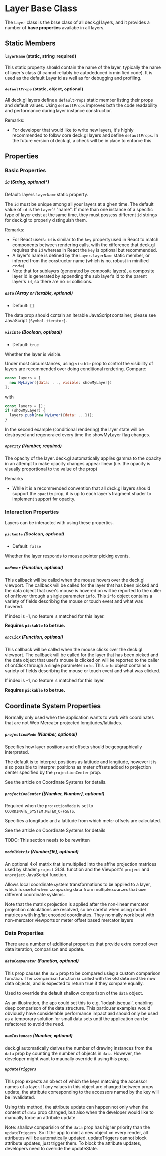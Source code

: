 # Layer Base Class

The `Layer` class is the base class of all deck.gl layers, and it provides
a number of **base properties** availabe in all layers.

## Static Members

#### `layerName` (static, string, required)

This static property should contain the name of the layer,
typically the name of layer's class (it cannot reliably be autodeduced in
minified code). It is used as the default Layer id as well as for debugging
and profiling.

#### `defaultProps` (static, object, optional)

All deck.gl layers define a `defaultProps` static member listing their props and
default values. Using `defaultProps` improves both the code readability and
performance during layer instance construction.

Remarks:
* For developer that would like to write new layers, it's highly recommended
to follow core deck.gl layers and define `defaultProps`. In the future version
of deck.gl, a check will be in place to enforce this

## Properties

### Basic Properties

##### `id` (String, optional*)

Default: layers `layerName` static property.

The `id` must be unique among all your layers at a given time.
The default value of `id` is the `Layer`'s "name". If more than one instance of
a specific type of layer exist at the same time, they must possess different
`id` strings for deck.gl to properly distinguish them.

Remarks:
* For React users: `id` is similar to the `key` property used in React to match
  components between rendering calls, with the difference that deck.gl requires
  the `id` whereas in React the `key` is optional but recommended.
* A layer's name is defined by the `Layer.layerName` static member, or inferred
  from the constructor name (which is not robust in minified code).
* Note that for sublayers (generated by composite layers), a composite layer id
  is generated by appending the sub layer's id to the parent layer's
  `id`, so there are no `id` collisions.

##### `data` (Array or Iterable, optional)

- Default: `[]`

The data prop should contain an iterable JavaScript container,
please see JavaScript `[Symbol.iterator]`.

##### `visible` (Boolean, optional)

- Default: `true`

Whether the layer is visible.

Under most circumstances, using `visible` prop to control the visibility
of layers are recommended over doing conditional rendering. Compare:
```js
const layers = [
  new MyLayer({data: ..., visible: showMyLayer})
];
```
with
```js
const layers = [];
if (showMyLayer) {
  layers.push(new MyLayer({data: ...}));
}
```
In the second example (conditional rendering) the layer state will
be destroyed and regenerated every time the showMyLayer flag changes.

##### `opacity` (Number, required)

The opacity of the layer. deck.gl automatically applies gamma to the opacity
in an attempt to make opacity changes appear linear (i.e. the opacity is
visually proportional to the value of the prop)

Remarks
* While it is a recommended convention that all deck.gl layers should
  support the `opacity` prop, it is up to each layer's fragment shader
  to implement support for opacity.

### Interaction Properties

Layers can be interacted with using these properties.

##### `pickable` (Boolean, optional)

- Default: `false`

Whether the layer responds to mouse pointer picking events.

##### `onHover` (Function, optional)

This callback will be called when the mouse hovers over the deck.gl
viewport. The callback will be called for the layer that has
been picked and the data object that user's mouse is hovered on will be
reported to the caller of onHover through a single parameter `info`.
This `info` object contains a variety of fields describing the mouse or touch
event and what was hovered.

If index is -1, no feature is matched for this layer.

**Requires `pickable` to be true.**

##### `onClick` (Function, optional)

This callback will be called when the mouse clicks over the deck.gl
viewport. The callback will be called for the layer that has
been picked and the data object that user's mouse is clicked on will be
reported to the caller of onClick through a single parameter `info`.
This `info` object contains a variety of fields describing the mouse or touch
event and what was clicked.

If index is -1, no feature is matched for this layer.

**Requires `pickable` to be true.**

## Coordinate System Properties

Normally only used when the application wants to work with coordinates
that are not Web Mercator projected longitudes/latitudes.

##### `projectionMode` (Number, optional)

Specifies how layer positions and offsets should be geographically interpreted.

The default is to interpret positions as latitude and longitude, however it
is also possible to interpret positions as meter offsets added to projection
center specified by the `projectionCenter` prop.

See the article on Coordinate Systems for details.

##### `projectionCenter` ([Number, Number], optional)

Required when the `projectionMode` is set to `COORDINATE_SYSTEM.METER_OFFSETS`.

Specifies a longitude and a latitude from which meter offsets are calculated.

See the article on Coordinate Systems for details

TODO: This section needs to be rewritten
##### `modelMatrix` (Number[16], optional)

An optional 4x4 matrix that is multiplied into the affine projection
matrices used by shader `project` GLSL function and the
Viewport's `project` and `unproject` JavaScript function.

Allows local coordinate system transformations to be applied to a layer,
which is useful when composing data from multiple sources that use
different coordinate systems.

Note that the matrix projection is applied after the non-linear mercator
projection calculations are resolved, so be careful when using model matrices
with lng/lat encoded coordinates. They normally work best with non-mercator
viewports or meter offset based mercator layers


### Data Properties

There are a number of additional properties that provide extra control over data
iteration, comparison and update.

##### `dataComparator` (Function, optional)

This prop causes the `data` prop to be compared using a custom comparison
function. The comparison function is called with the old data and the new
data objects, and is expected to return true if they compare equally.

Used to override the default shallow comparison of the `data` object.

As an illustration, the app could set this to e.g. 'lodash.isequal',
enabling deep comparison of the data structure. This particular examples
would obviously have considerable performance impact and should only
be used as a temporary solution for small data sets until the application
can be refactored to avoid the need.

##### `numInstances` (Number, optional)

deck.gl automatically derives the number of drawing instances from the `data` prop by
counting the number of objects in `data`. However, the developer might want to
maunally override it using this prop.

##### `updateTriggers`

This prop expects an object of which the keys matching the accessor names of a layer.
If any values in this object are changed between props update, the attribute corresponding
to the accessors named by the key will be invalidated.

Using this method, the attribute update can happen not only when the content of `data` prop
changed, but also when the developer would like to manually force an attribute update.

Note: shallow comparision of the `data` prop has higher priority than the `updateTriggers`. So
if the app to mint a new object on every render, all attributes will be automatically updated.
updateTriggers cannot block attribute updates, just trigger them. To block the attribute updates,
developers need to override the updateState.
